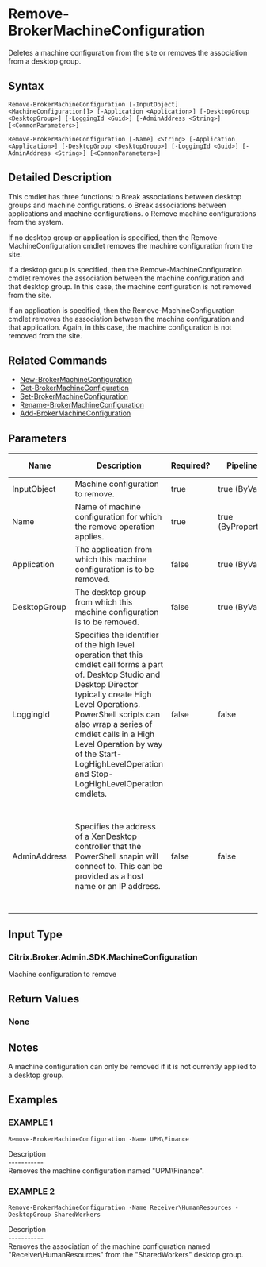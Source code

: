 ﻿# Remove-BrokerMachineConfiguration

   Deletes a machine configuration from the site or removes the association from a desktop group.

## Syntax
```
Remove-BrokerMachineConfiguration [-InputObject] <MachineConfiguration[]> [-Application <Application>] [-DesktopGroup <DesktopGroup>] [-LoggingId <Guid>] [-AdminAddress <String>] [<CommonParameters>]

Remove-BrokerMachineConfiguration [-Name] <String> [-Application <Application>] [-DesktopGroup <DesktopGroup>] [-LoggingId <Guid>] [-AdminAddress <String>] [<CommonParameters>]
```

## Detailed Description
   This cmdlet has three functions:
o Break associations between desktop groups and machine configurations.
o Break associations between applications and machine configurations.
o Remove machine configurations from the system.

If no desktop group or application is specified, then the Remove-MachineConfiguration cmdlet removes the machine configuration from the site.

If a desktop group is specified, then the Remove-MachineConfiguration cmdlet removes the association between the machine configuration and that desktop group. In this case, the machine configuration is not removed from the site.

If an application is specified, then the Remove-MachineConfiguration cmdlet removes the association between the machine configuration and that application. Again, in this case, the machine configuration is not removed from the site.

## Related Commands
  * [New-BrokerMachineConfiguration](New-BrokerMachineConfiguration/)
  * [Get-BrokerMachineConfiguration](Get-BrokerMachineConfiguration/)
  * [Set-BrokerMachineConfiguration](Set-BrokerMachineConfiguration/)
  * [Rename-BrokerMachineConfiguration](Rename-BrokerMachineConfiguration/)
  * [Add-BrokerMachineConfiguration](Add-BrokerMachineConfiguration/)
## Parameters

| Name   | Description | Required? | Pipeline Input | Default Value |
| --- | --- | --- | --- | --- |
| InputObject | Machine configuration to remove. | true | true (ByValue) | None |
| Name | Name of machine configuration for which the remove operation applies. | true | true (ByPropertyName) | None |
| Application | The application from which this machine configuration is to be removed. | false | true (ByValue) | None |
| DesktopGroup | The desktop group from which this machine configuration is to be removed. | false | true (ByValue) | None |
| LoggingId | Specifies the identifier of the high level operation that this cmdlet call forms a part of. Desktop Studio and Desktop Director typically create High Level Operations. PowerShell scripts can also wrap a series of cmdlet calls in a High Level Operation by way of the Start-LogHighLevelOperation and Stop-LogHighLevelOperation cmdlets. | false | false |  |
| AdminAddress | Specifies the address of a XenDesktop controller that the PowerShell snapin will connect to. This can be provided as a host name or an IP address. | false | false | Localhost. Once a value is provided by any cmdlet, this value will become the default. |

## Input Type
### Citrix.Broker.Admin.SDK.MachineConfiguration
   Machine configuration to remove
## Return Values
### None
   ## Notes
   A machine configuration can only be removed if it is not currently applied to a desktop group.
## Examples

### EXAMPLE 1
```
Remove-BrokerMachineConfiguration -Name UPM\Finance
```
   Description<br>-----------<br>Removes the machine configuration named "UPM\Finance".
### EXAMPLE 2
```
Remove-BrokerMachineConfiguration -Name Receiver\HumanResources -DesktopGroup SharedWorkers
```
   Description<br>-----------<br>Removes the association of the machine configuration named "Receiver\HumanResources" from the "SharedWorkers" desktop group.

